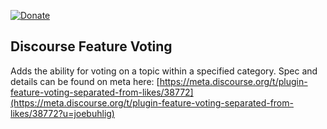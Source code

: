 [![Donate](https://img.shields.io/badge/paypal-donate-blue.svg)](https://www.paypal.com/cgi-bin/webscr?cmd=_s-xclick&hosted_button_id=REDVNFMCM4KBN)

## Discourse Feature Voting

Adds the ability for voting on a topic within a specified category. Spec and details can be found on meta here: [https://meta.discourse.org/t/plugin-feature-voting-separated-from-likes/38772](https://meta.discourse.org/t/plugin-feature-voting-separated-from-likes/38772?u=joebuhlig)